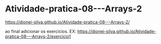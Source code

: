 # Atividade-pratica-08---Arrays-2

https://dionei-silva.github.io/Atividade-pratica-08---Arrays-2/

ao final adicionar os exercicios. EX: https://dionei-silva.github.io/Atividade-pratica-08---Arrays-2/exercicio1



